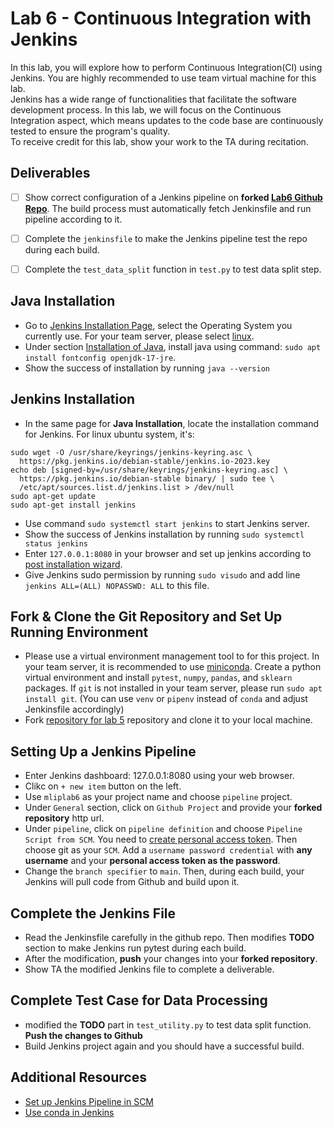 # Lab 6 - Continuous Integration with Jenkins

In this lab, you will explore how to perform Continuous Integration(CI) using Jenkins. You are highly recommended to use team virtual machine for this lab. </br>
Jenkins has a wide range of functionalities that facilitate the software development process. In this lab, we will focus on the Continuous Integration aspect, which means updates to the code base are continuously tested to ensure the program's quality.</br>
To receive credit for this lab, show your work to the TA during recitation.

## Deliverables
- [ ] Show correct configuration of a Jenkins pipeline on **forked [Lab6 Github Repo](https://github.com/JayYu0116/MLIP_Lab6/)**. The build process must automatically fetch Jenkinsfile and run pipeline according to it.
- [ ] Complete the `jenkinsfile` to make the Jenkins pipeline test the repo during each build.
- [ ] Complete the `test_data_split` function in `test.py` to test data split step.


## Java Installation
- Go to [Jenkins Installation Page](https://www.jenkins.io/doc/book/installing/), select the Operating System you currently use. For your team server, please select [linux](https://www.jenkins.io/doc/book/installing/linux/).
- Under section [Installation of Java](https://www.jenkins.io/doc/book/installing/linux/#installation-of-java), install java using command: `sudo apt install fontconfig openjdk-17-jre`.
- Show the success of installation by running `java --version`

## Jenkins Installation
- In the same page for **Java Installation**, locate the installation command for Jenkins. For linux ubuntu system, it's:
```
sudo wget -O /usr/share/keyrings/jenkins-keyring.asc \
  https://pkg.jenkins.io/debian-stable/jenkins.io-2023.key
echo deb [signed-by=/usr/share/keyrings/jenkins-keyring.asc] \
  https://pkg.jenkins.io/debian-stable binary/ | sudo tee \
  /etc/apt/sources.list.d/jenkins.list > /dev/null
sudo apt-get update
sudo apt-get install jenkins
```
- Use command `sudo systemctl start jenkins` to start Jenkins server.
- Show the success of Jenkins installation by running `sudo systemctl status jenkins`
- Enter `127.0.0.1:8080` in your browser and set up jenkins according to [post installation wizard](https://www.jenkins.io/doc/book/installing/linux/#setup-wizard).
- Give Jenkins sudo permission by running `sudo visudo` and add line `jenkins ALL=(ALL) NOPASSWD: ALL` to this file. 

## Fork & Clone the Git Repository and Set Up Running Environment
- Please use a virtual environment management tool to for this project. In your team server, it is recommended to use [miniconda](https://docs.anaconda.com/free/miniconda/index.html). Create a python virtual environment and install `pytest`, `numpy`, `pandas`, and `sklearn` packages. If `git` is not installed in your team server, please run `sudo apt install git`. (You can use `venv` or `pipenv` instead of `conda` and adjust Jenkinsfile accordingly)
- Fork [repository for lab 5](https://github.com/JayYu0116/MLIP_Lab6) repository and clone it to your local machine.

## Setting Up a Jenkins Pipeline
- Enter Jenkins dashboard: 127.0.0.1:8080 using your web browser.
- Clikc on `+ new item` button on the left.
- Use `mliplab6` as your project name and choose `pipeline` project.
- Under `General` section, click on `Github Project` and provide your **forked repository** http url.
- Under `pipeline`, click on `pipeline definition` and choose `Pipeline Script from SCM`. You need to [create personal access token](https://docs.github.com/en/enterprise-server@3.9/authentication/keeping-your-account-and-data-secure/managing-your-personal-access-tokens#creating-a-personal-access-token). Then choose git as your `SCM`. Add a `username password credential` with **any username** and your **personal access token as the password**.
- Change the `branch specifier` to `main`. Then, during each build, your Jenkins will pull code from Github and build upon it.


## Complete the Jenkins File
- Read the Jenkinsfile carefully in the github repo. Then modifies **TODO** section to make Jenkins run pytest during each build.
- After the modification, **push** your changes into your **forked repository**.
- Show TA the modified Jenkins file to complete a deliverable.

## Complete Test Case for Data Processing
- modified the **TODO** part in `test_utility.py` to test data split function. **Push the changes to Github**
- Build Jenkins project again and you should have a successful build.

## Additional Resources
- [Set up Jenkins Pipeline in SCM](https://www.jenkins.io/doc/book/pipeline/getting-started/#defining-a-pipeline-in-scm)
- [Use conda in Jenkins](https://devops.stackexchange.com/questions/10421/unable-to-run-conda-activate-from-jenkins-pipeline)
